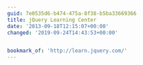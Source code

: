 ```yaml
---
guid: 7e0535d6-b474-475a-8f38-b5ba33669366
title: jQuery Learning Center
date: '2013-09-18T12:15:07+00:00'
changed: '2019-09-24T14:43:53+00:00'


bookmark_of: 'http://learn.jquery.com/'
---
```




